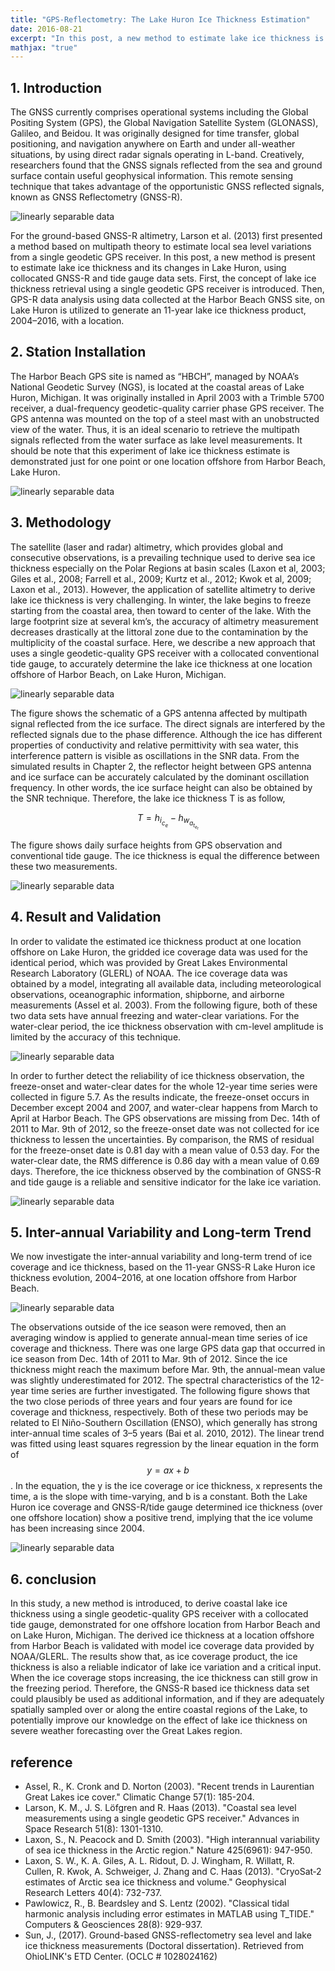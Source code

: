 ```yaml
---
title: "GPS-Reflectometry: The Lake Huron Ice Thickness Estimation"
date: 2016-08-21
excerpt: "In this post, a new method to estimate lake ice thickness is presently using collocated GPS and tide gauge data sets."
mathjax: "true"
---
```

## 1. Introduction
The GNSS currently comprises operational systems including the Global Positing System (GPS), the Global Navigation Satellite System (GLONASS), Galileo, and Beidou. It was originally designed for time transfer, global positioning, and navigation anywhere on Earth and under all-weather situations, by using direct radar signals operating in L-band. Creatively, researchers found that the GNSS signals reflected from the sea and ground surface contain useful geophysical information. This remote sensing technique that takes advantage of the opportunistic GNSS reflected signals, known as GNSS Reflectometry (GNSS-R).

<img src="{{ site.url }}{{ site.baseurl }}/images/gpsr_lakeice/1_1.jpg" alt="linearly separable data">

For the ground-based GNSS-R altimetry, Larson et al. (2013) first presented a method based on multipath theory to estimate local sea level variations from a single geodetic GPS receiver. In this post, a new method is present to estimate lake ice thickness and its changes in Lake Huron, using collocated GNSS-R and tide gauge data sets. First, the concept of lake ice thickness retrieval using a single geodetic GPS receiver is introduced. Then, GPS-R data analysis using data collected at the Harbor Beach GNSS site, on Lake Huron is utilized to generate an 11-year lake ice thickness product, 2004–2016, with a location.
  
## 2. Station Installation
The Harbor Beach GPS site is named as “HBCH”, managed by NOAA’s National Geodetic Survey (NGS), is located at the coastal areas of Lake Huron, Michigan. It was originally installed in April 2003 with a Trimble 5700 receiver, a dual-frequency geodetic-quality carrier phase GPS receiver. The GPS antenna was mounted on the top of a steel mast with an unobstructed view of the water. Thus, it is an ideal scenario to retrieve the multipath signals reflected from the water surface as lake level measurements. It should be note that this experiment of lake ice thickness estimate is demonstrated just for one point or one location offshore from Harbor Beach, Lake Huron.

<img src="{{ site.url }}{{ site.baseurl }}/images/gpsr_lakeice/2_1.jpg" alt="linearly separable data">
 
## 3. Methodology
The satellite (laser and radar) altimetry, which provides global and consecutive observations, is a prevailing technique used to derive sea ice thickness especially on the Polar Regions at basin scales (Laxon et al, 2003; Giles et al., 2008; Farrell et al., 2009; Kurtz et al., 2012; Kwok et al, 2009; Laxon et al., 2013). However, the application of satellite altimetry to derive lake ice thickness is very challenging. In winter, the lake begins to freeze starting from the coastal area, then toward to center of the lake. With the large footprint size at several km’s, the accuracy of altimetry measurement decreases drastically at the littoral zone due to the contamination by the multiplicity of the coastal surface. Here, we describe a new approach that uses a single geodetic-quality GPS receiver with a collocated conventional tide gauge, to accurately determine the lake ice thickness at one location offshore of Harbor Beach, on Lake Huron, Michigan. 
 
<img src="{{ site.url }}{{ site.baseurl }}/images/gpsr_lakeice/3_1.png" alt="linearly separable data">

The figure shows the schematic of a GPS antenna affected by multipath signal reflected from the ice surface. The direct signals are interfered by the reflected signals due to the phase difference. Although the ice has different properties of conductivity and relative permittivity with sea water, this interference pattern is visible as oscillations in the SNR data. From the simulated results in Chapter 2, the reflector height between GPS antenna and ice surface can be accurately calculated by the dominant oscillation frequency. In other words, the ice surface height can also be obtained by the SNR technique. Therefore, the lake ice thickness T is as follow,

$$T=h_i_c_e-h_w_a_t_e_r$$ 

The figure shows daily surface heights from GPS observation and conventional tide gauge. The ice thickness is equal the difference between these two measurements.
 
<img src="{{ site.url }}{{ site.baseurl }}/images/gpsr_lakeice/3_2.jpg" alt="linearly separable data">
  
## 4. Result and Validation
In order to validate the estimated ice thickness product at one location offshore on Lake Huron, the gridded ice coverage data was used for the identical period, which was provided by Great Lakes Environmental Research Laboratory (GLERL) of NOAA. The ice coverage data was obtained by a model, integrating all available data, including meteorological observations, oceanographic information, shipborne, and airborne measurements (Assel et al. 2003). From the following figure, both of these two data sets have annual freezing and water-clear variations. For the water-clear period, the ice thickness observation with cm-level amplitude is limited by the accuracy of this technique.

<img src="{{ site.url }}{{ site.baseurl }}/images/gpsr_lakeice/4_1.jpg" alt="linearly separable data">

In order to further detect the reliability of ice thickness observation, the freeze-onset and water-clear dates for the whole 12-year time series were collected in figure 5.7. As the results indicate, the freeze-onset occurs in December except 2004 and 2007, and water-clear happens from March to April at Harbor Beach. The GPS observations are missing from Dec. 14th of 2011 to Mar. 9th of 2012, so the freeze-onset date was not collected for ice thickness to lessen the uncertainties. By comparison, the RMS of residual for the freeze-onset date is 0.81 day with a mean value of 0.53 day. For the water-clear date, the RMS difference is 0.86 day with a mean value of 0.69 days. Therefore, the ice thickness observed by the combination of GNSS-R and tide gauge is a reliable and sensitive indicator for the lake ice variation.
 
<img src="{{ site.url }}{{ site.baseurl }}/images/gpsr_lakeice/4_2.jpg" alt="linearly separable data">

## 5. Inter-annual Variability and Long-term Trend
We now investigate the inter-annual variability and long-term trend of ice coverage and ice thickness, based on the 11-year GNSS-R Lake Huron ice thickness evolution, 2004–2016, at one location offshore from Harbor Beach. 
 
<img src="{{ site.url }}{{ site.baseurl }}/images/gpsr_lakeice/5_2.jpg" alt="linearly separable data">
 
The observations outside of the ice season were removed, then an averaging window is applied to generate annual-mean time series of ice coverage and thickness. There was one large GPS data gap that occurred in ice season from Dec. 14th of 2011 to Mar. 9th of 2012. Since the ice thickness might reach the maximum before Mar. 9th, the annual-mean value was slightly underestimated for 2012. The spectral characteristics of the 12-year time series are further investigated. The following figure shows that the two close periods of three years and four years are found for ice coverage and thickness, respectively. Both of these two periods may be related to El Niño-Southern Oscillation (ENSO), which generally has strong inter-annual time scales of 3–5 years (Bai et al. 2010, 2012).
The linear trend was fitted using least squares regression by the linear equation in the form of $$y=ax+b$$. In the equation, the y is the ice coverage or ice thickness, x represents the time, a is the slope with time-varying, and b is a constant. Both the Lake Huron ice coverage and GNSS-R/tide gauge determined ice thickness (over one offshore location) show a positive trend, implying that the ice volume has been increasing since 2004.

<img src="{{ site.url }}{{ site.baseurl }}/images/gpsr_lakeice/5_1.jpg" alt="linearly separable data">

## 6. conclusion
In this study, a new method is introduced, to derive coastal lake ice thickness using a single geodetic-quality GPS receiver with a collocated tide gauge, demonstrated for one offshore location from Harbor Beach and on Lake Huron, Michigan. The derived ice thickness at a location offshore from Harbor Beach is validated with model ice coverage data provided by NOAA/GLERL. The results show that, as ice coverage product, the ice thickness is also a reliable indicator of lake ice variation and a critical input. When the ice coverage stops increasing, the ice thickness can still grow in the freezing period. Therefore, the GNSS-R based ice thickness data set could plausibly be used as additional information, and if they are adequately spatially sampled over or along the entire coastal regions of the Lake, to potentially improve our knowledge on the effect of lake ice thickness on severe weather forecasting over the Great Lakes region.

## reference
+ Assel, R., K. Cronk and D. Norton (2003). "Recent trends in Laurentian Great Lakes ice cover." Climatic Change 57(1): 185-204.
+ Larson, K. M., J. S. Löfgren and R. Haas (2013). "Coastal sea level measurements using a single geodetic GPS receiver." Advances in Space Research 51(8): 1301-1310.
+ Laxon, S., N. Peacock and D. Smith (2003). "High interannual variability of sea ice thickness in the Arctic region." Nature 425(6961): 947-950.
+ Laxon, S. W., K. A. Giles, A. L. Ridout, D. J. Wingham, R. Willatt, R. Cullen, R. Kwok, A. Schweiger, J. Zhang and C. Haas (2013). "CryoSat‐2 estimates of Arctic sea ice thickness and volume." Geophysical Research Letters 40(4): 732-737.
+ Pawlowicz, R., B. Beardsley and S. Lentz (2002). "Classical tidal harmonic analysis including error estimates in MATLAB using T_TIDE." Computers & Geosciences 28(8): 929-937.
+ Sun, J., (2017). Ground-based GNSS-reflectometry sea level and lake ice thickness measurements (Doctoral dissertation). Retrieved from OhioLINK's ETD Center. (OCLC # 1028024162)




